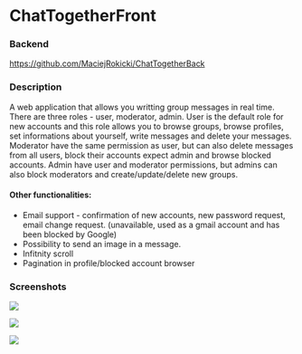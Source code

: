 # ChatTogetherFront

### Backend
https://github.com/MaciejRokicki/ChatTogetherBack

### Description
A web application that allows you writting group messages in real time. There are three roles - user, moderator, admin. User is the default role for new accounts and this role allows you to browse groups, browse profiles, set informations about yourself, write messages and delete your messages. Moderator have the same permission as user, but can also delete messages from all users, block their accounts expect admin and browse blocked accounts. Admin have user and moderator permissions, but admins can also block moderators and create/update/delete new groups.

#### Other functionalities:
* Email support - confirmation of new accounts, new password request, email change request. (unavailable, used as a gmail account and has been blocked by Google)
* Possibility to send an image in a message.
* Infitnity scroll
* Pagination in profile/blocked account browser
  
### Screenshots
![](/../master/Media/1.png)

![](/../master/Media/2.png)

![](/../master/Media/3.png)
